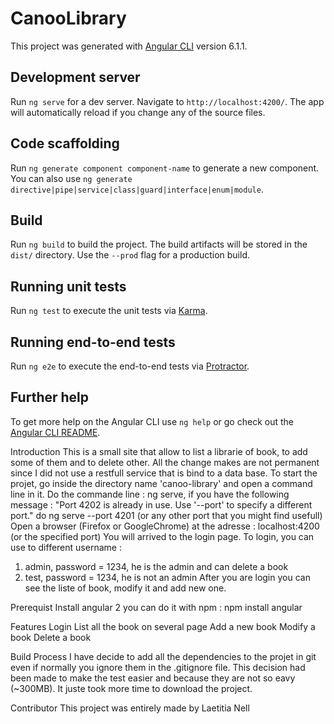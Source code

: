 # CanooLibrary

This project was generated with [Angular CLI](https://github.com/angular/angular-cli) version 6.1.1.


## Development server

Run `ng serve` for a dev server. Navigate to `http://localhost:4200/`. The app will automatically reload if you change any of the source files.


## Code scaffolding

Run `ng generate component component-name` to generate a new component. You can also use `ng generate directive|pipe|service|class|guard|interface|enum|module`.


## Build

Run `ng build` to build the project. The build artifacts will be stored in the `dist/` directory. Use the `--prod` flag for a production build.


## Running unit tests

Run `ng test` to execute the unit tests via [Karma](https://karma-runner.github.io).


## Running end-to-end tests

Run `ng e2e` to execute the end-to-end tests via [Protractor](http://www.protractortest.org/).


## Further help

To get more help on the Angular CLI use `ng help` or go check out the [Angular CLI README](https://github.com/angular/angular-cli/blob/master/README.md).


Introduction
This is a small site that allow to list a librarie of book, to add some of them and to delete other.
All the change makes are not permanent since I did not use a restfull service that is bind to a data base.
To start the projet, go inside the directory name 'canoo-library' and open a command line in it. 
Do the commande line : ng serve, if you have the following message : "Port 4202 is already in use. Use '--port' to specify a different port." do 
ng serve --port 4201 (or any other port that you might find usefull)
Open a browser (Firefox or GoogleChrome) at the adresse : localhost:4200 (or the specified port)
You will arrived to the login page. To login, you can use to different username : 
1) admin, password = 1234, he is the admin and can delete a book
2) test, password = 1234, he is not an admin
After you are login you can see the liste of book, modify it and add new one.



Prerequist
Install angular 2
you can do it with npm : npm install angular

Features
	Login
	List all the book on several page
	Add a new book
	Modify a book
	Delete a book

Build Process
I have decide to add all the dependencies to the projet in git even if normally you ignore them in the .gitignore file.
This decision had been made to make the test easier and because they are not so eavy (~300MB).
It juste took more time to download the project.

Contributor
This project was entirely made by Laetitia Nell
